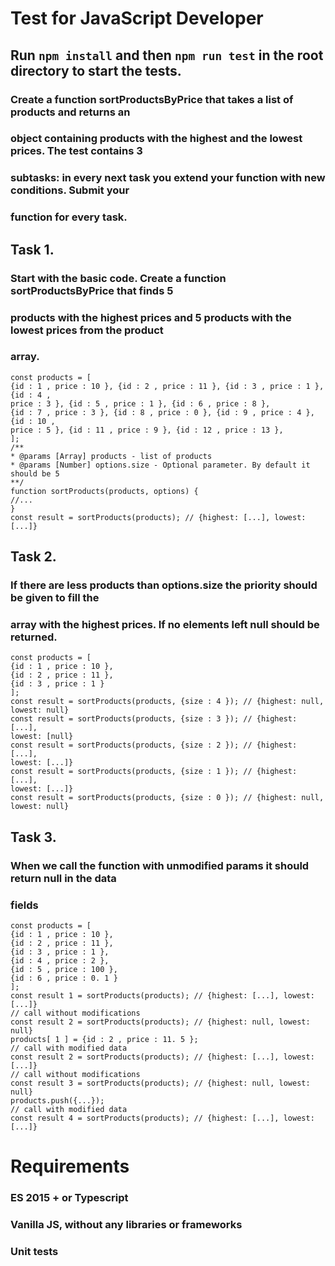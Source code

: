 # Test for JavaScript Developer

## Run `npm install` and then `npm run test` in the root directory to start the tests.

### Create a function sortProductsByPrice that takes a list of products and returns an

### object containing products with the highest and the lowest prices. The test contains 3

### subtasks: in every next task you extend your function with new conditions. Submit your

### function for every task.

## Task 1.

### Start with the basic code. Create a function sortProductsByPrice that finds 5

### products with the highest prices and 5 products with the lowest prices from the product

### array.

```
const products = [
{id : 1 , price : 10 }, {id : 2 , price : 11 }, {id : 3 , price : 1 }, {id : 4 ,
price : 3 }, {id : 5 , price : 1 }, {id : 6 , price : 8 },
{id : 7 , price : 3 }, {id : 8 , price : 0 }, {id : 9 , price : 4 }, {id : 10 ,
price : 5 }, {id : 11 , price : 9 }, {id : 12 , price : 13 },
];
/**
* @params [Array] products - list of products
* @params [Number] options.size - Optional parameter. By default it
should be 5
**/
function sortProducts(products, options) {
//...
}
const result = sortProducts(products); // {highest: [...], lowest:
[...]}
```

## Task 2.

### If there are less products than options.size the priority should be given to fill the

### array with the highest prices. If no elements left null should be returned.

```
const products = [
{id : 1 , price : 10 },
{id : 2 , price : 11 },
{id : 3 , price : 1 }
];
const result = sortProducts(products, {size : 4 }); // {highest: null,
lowest: null}
const result = sortProducts(products, {size : 3 }); // {highest: [...],
lowest: [null}
const result = sortProducts(products, {size : 2 }); // {highest: [...],
lowest: [...]}
const result = sortProducts(products, {size : 1 }); // {highest: [...],
lowest: [...]}
const result = sortProducts(products, {size : 0 }); // {highest: null,
lowest: null}
```

## Task 3.

### When we call the function with unmodified params it should return null in the data

### fields

```
const products = [
{id : 1 , price : 10 },
{id : 2 , price : 11 },
{id : 3 , price : 1 },
{id : 4 , price : 2 },
{id : 5 , price : 100 },
{id : 6 , price : 0. 1 }
];
const result 1 = sortProducts(products); // {highest: [...], lowest:
[...]}
// call without modifications
const result 2 = sortProducts(products); // {highest: null, lowest: null}
products[ 1 ] = {id : 2 , price : 11. 5 };
// call with modified data
const result 2 = sortProducts(products); // {highest: [...], lowest:
[...]}
// call without modifications
const result 3 = sortProducts(products); // {highest: null, lowest: null}
products.push({...});
// call with modified data
const result 4 = sortProducts(products); // {highest: [...], lowest:
[...]}
```

# Requirements

### ES 2015 + or Typescript

### Vanilla JS, without any libraries or frameworks

### Unit tests
